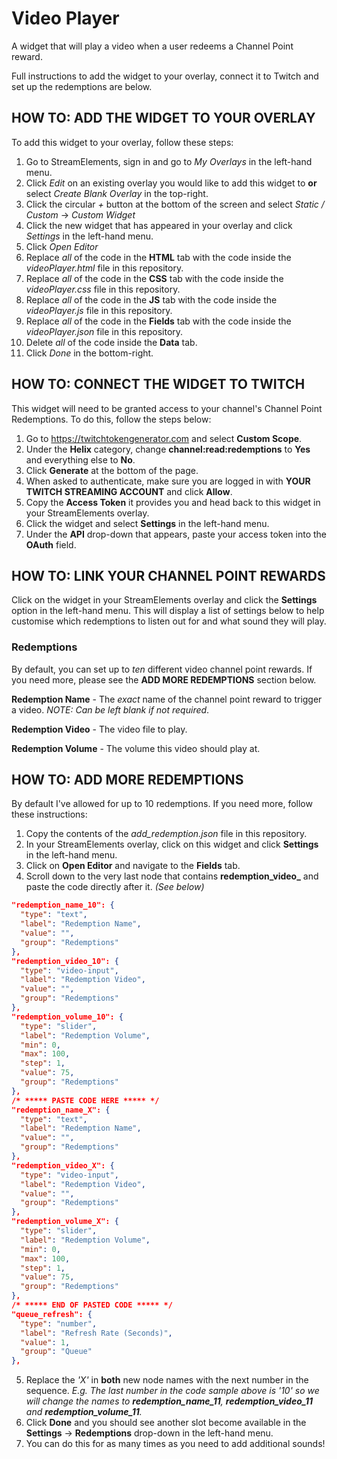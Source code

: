 # Video Player
A widget that will play a video when a user redeems a Channel Point reward.

Full instructions to add the widget to your overlay, connect it to Twitch and set up the redemptions are below.

## HOW TO: ADD THE WIDGET TO YOUR OVERLAY
To add this widget to your overlay, follow these steps:

1. Go to StreamElements, sign in and go to *My Overlays* in the left-hand menu.
2. Click *Edit* on an existing overlay you would like to add this widget to **or** select *Create Blank Overlay* in the top-right.
3. Click the circular *+* button at the bottom of the screen and select *Static / Custom* -> *Custom Widget*
4. Click the new widget that has appeared in your overlay and click *Settings* in the left-hand menu.
5. Click *Open Editor*
6. Replace *all* of the code in the **HTML** tab with the code inside the *videoPlayer.html* file in this repository.
7. Replace *all* of the code in the **CSS** tab with the code inside the *videoPlayer.css* file in this repository.
8. Replace *all* of the code in the **JS** tab with the code inside the *videoPlayer.js* file in this repository.
9. Replace *all* of the code in the **Fields** tab with the code inside the *videoPlayer.json* file in this repository.
10. Delete *all* of the code inside the **Data** tab.
11. Click *Done* in the bottom-right.

## HOW TO: CONNECT THE WIDGET TO TWITCH
This widget will need to be granted access to your channel's Channel Point Redemptions. To do this, follow the steps below:

1. Go to https://twitchtokengenerator.com and select **Custom Scope**.
2. Under the **Helix** category, change **channel:read:redemptions** to **Yes** and everything else to **No**.
3. Click **Generate** at the bottom of the page.
4. When asked to authenticate, make sure you are logged in with **YOUR TWITCH STREAMING ACCOUNT** and click **Allow**.
5. Copy the **Access Token** it provides you and head back to this widget in your StreamElements overlay.
6. Click the widget and select **Settings** in the left-hand menu.
7. Under the **API** drop-down that appears, paste your access token into the **OAuth** field.

## HOW TO: LINK YOUR CHANNEL POINT REWARDS
Click on the widget in your StreamElements overlay and click the **Settings** option in the left-hand menu. This will display a list of settings below to help customise which redemptions to listen out for and what sound they will play.

### Redemptions
By default, you can set up to *ten* different video channel point rewards. If you need more, please see the **ADD MORE REDEMPTIONS** section below.

**Redemption Name** - The *exact* name of the channel point reward to trigger a video. *NOTE: Can be left blank if not required*.

**Redemption Video** - The video file to play.

**Redemption Volume** - The volume this video should play at.

## HOW TO: ADD MORE REDEMPTIONS
By default I've allowed for up to 10 redemptions. If you need more, follow these instructions:

1. Copy the contents of the *add_redemption.json* file in this repository.
2. In your StreamElements overlay, click on this widget and click **Settings** in the left-hand menu.
3. Click on **Open Editor** and navigate to the **Fields** tab.
4. Scroll down to the very last node that contains **redemption_video_** and paste the code directly after it. *(See below)*

```json
"redemption_name_10": {
  "type": "text",
  "label": "Redemption Name",
  "value": "",
  "group": "Redemptions"
},
"redemption_video_10": {
  "type": "video-input",
  "label": "Redemption Video",
  "value": "",
  "group": "Redemptions"
},
"redemption_volume_10": {
  "type": "slider",
  "label": "Redemption Volume",
  "min": 0,
  "max": 100,
  "step": 1,
  "value": 75,
  "group": "Redemptions"
},
/* ***** PASTE CODE HERE ***** */
"redemption_name_X": {
  "type": "text",
  "label": "Redemption Name",
  "value": "",
  "group": "Redemptions"
},
"redemption_video_X": {
  "type": "video-input",
  "label": "Redemption Video",
  "value": "",
  "group": "Redemptions"
},
"redemption_volume_X": {
  "type": "slider",
  "label": "Redemption Volume",
  "min": 0,
  "max": 100,
  "step": 1,
  "value": 75,
  "group": "Redemptions"
},
/* ***** END OF PASTED CODE ***** */
"queue_refresh": {
  "type": "number",
  "label": "Refresh Rate (Seconds)",
  "value": 1,
  "group": "Queue"
},
```

5. Replace the *'X'* in **both** new node names with the next number in the sequence. *E.g. The last number in the code sample above is '10' so we will change the names to **redemption_name_11**, **redemption_video_11** and **redemption_volume_11**.*
6. Click **Done** and you should see another slot become available in the **Settings** -> **Redemptions** drop-down in the left-hand menu.
7. You can do this for as many times as you need to add additional sounds!

